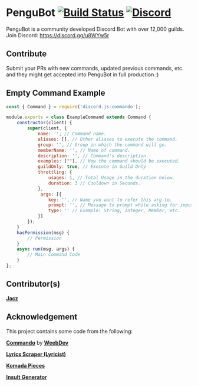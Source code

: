 # PenguBot [![Build Status](https://travis-ci.org/AdityaTD/PenguBot.svg?branch=master)](https://travis-ci.org/AdityaTD/PenguBot) [![Discord](https://discordapp.com/api/guilds/303195322514014210/embed.png)](https://discord.gg/u8WYw5r)
PenguBot is a community developed Discord Bot with over 12,000 guilds.
Join Discord: https://discord.gg/u8WYw5r

## Contribute
Submit your PRs with new commands, updated previous commands, etc. and they might get accepted into PenguBot in full production :)

## Empty Command Example
```js
const { Command } = require('discord.js-commando');

module.exports = class ExampleCommand extends Command {
    constructor(client) {
        super(client, {
            name: '', // Command name.
            aliases: [], // Other aliases to execute the command.
            group: '', // Group in which the command will go.
            memberName: '', // Name of command.
            description: '', // Command's description.
            examples: [""], // How the command should be executed.
            guildOnly: true, // Execute in Guild Only
            throttling: {
                usages: 1, // Total Usage in the duration below.
                duration: 3 // Cooldown in Seconds.
            },
             args: [{
                key: '', // Name you want to refer this arg to.
                prompt: '', // Message to prompt while asking for input.
                type: '' // Example: String, Integer, Member, etc.
            }]
        });
    }
    hasPermission(msg) {
        // Permission
    }
    async run(msg, args) {
        // Main Command Code
    }
};
```

## Contributor(s)
[**Jacz**](https://github.com/MrJacz)

## Acknowledgement
This project contains some code from the following:

[**Commando**](https://github.com/WeebDev/Commando) by [**WeebDev**](https://github.com/WeebDev)

[**Lyrics Scraper (Lyricist)**](https://github.com/scf4/lyricist)

[**Komada Pieces**](https://github.com/dirigeants/komada-pieces)

[**Insult Generator**](https://github.com/YorkAARGH)
